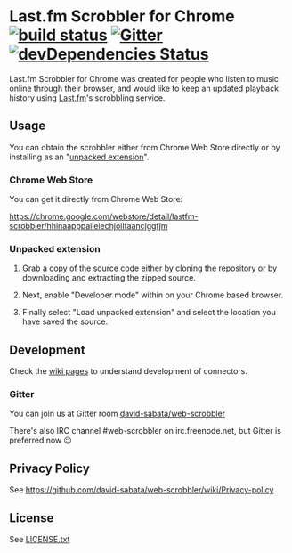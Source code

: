 # Last.fm Scrobbler for Chrome [![build status](https://api.travis-ci.org/david-sabata/web-scrobbler.svg)](https://travis-ci.org/david-sabata/web-scrobbler/) [![Gitter](https://badges.gitter.im/Join%20Chat.svg)](https://gitter.im/david-sabata/web-scrobbler?utm_source=badge&utm_medium=badge&utm_campaign=pr-badge) [![devDependencies Status](https://david-dm.org/david-sabata/web-scrobbler/dev-status.svg)](https://david-dm.org/david-sabata/web-scrobbler?type=dev)

Last.fm Scrobbler for Chrome was created for people who listen to music online through their browser, and would like to keep an updated playback history using [Last.fm][1]'s scrobbling service.

## Usage

You can obtain the scrobbler either from Chrome Web Store directly or by installing as an "[unpacked extension][2]". 

### Chrome Web Store

You can get it directly from Chrome Web Store:

https://chrome.google.com/webstore/detail/lastfm-scrobbler/hhinaapppaileiechjoiifaancjggfjm

### Unpacked extension 

1. Grab a copy of the source code either by cloning the repository or by downloading and extracting the zipped source.

2. Next, enable "Developer mode" within on your Chrome based browser.

3. Finally select "Load unpacked extension" and select the location you have saved the source.

## Development

Check the [wiki pages](../../wiki) to understand development of connectors.

### Gitter

You can join us at Gitter room [david-sabata/web-scrobbler](https://gitter.im/david-sabata/web-scrobbler)

There's also IRC channel #web-scrobbler on irc.freenode.net, but Gitter is preferred now :wink:

## Privacy Policy

See https://github.com/david-sabata/web-scrobbler/wiki/Privacy-policy

## License

See [LICENSE.txt](LICENSE.txt)

[0]: https://kiwiirc.com/client/irc.freenode.net/web-scrobbler
[1]: http://www.last.fm
[2]: https://developer.chrome.com/extensions/getstarted#unpacked
